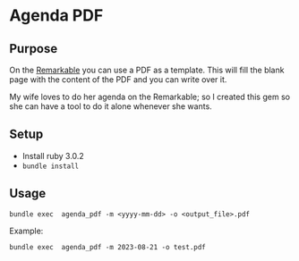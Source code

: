 # Agenda PDF

## Purpose
On the [Remarkable](https://remarkable.com/) you can use a PDF as a template. This will fill the blank page with the content of the PDF and you can write over it.

My wife loves to do her agenda on the Remarkable; so I created this gem so she can have a tool to do it alone whenever she wants.

## Setup
- Install ruby 3.0.2
- `bundle install`

## Usage
`bundle exec  agenda_pdf -m <yyyy-mm-dd> -o <output_file>.pdf`

Example:

`bundle exec  agenda_pdf -m 2023-08-21 -o test.pdf`
